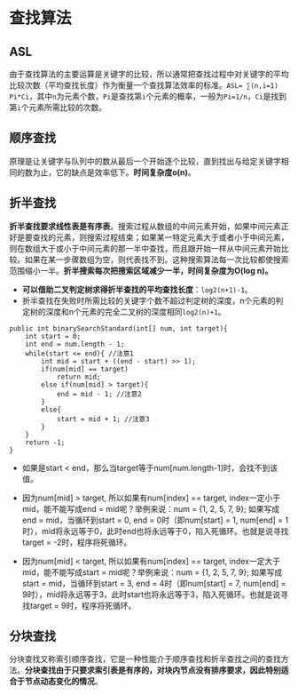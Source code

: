 # 查找算法

## ASL

由于查找算法的主要运算是关键字的比较，所以通常把查找过程中对关键字的平均比较次数（平均查找长度）作为衡量一个查找算法效率的标准。`ASL= ∑(n,i=1) Pi*Ci`，其中`n`为元素个数，`Pi`是查找第`i`个元素的概率，一般为`Pi=1/n`，`Ci`是找到第`i`个元素所需比较的次数。


## 顺序查找

原理是让关键字与队列中的数从最后一个开始逐个比较，直到找出与给定关键字相同的数为止，它的缺点是效率低下。**时间复杂度o(n)**。

## 折半查找

**折半查找要求线性表是有序表**。搜索过程从数组的中间元素开始，如果中间元素正好是要查找的元素，则搜索过程结束；如果某一特定元素大于或者小于中间元素，则在数组大于或小于中间元素的那一半中查找，而且跟开始一样从中间元素开始比较。如果在某一步骤数组为空，则代表找不到。这种搜索算法每一次比较都使搜索范围缩小一半。**折半搜索每次把搜索区域减少一半，时间复杂度为O(log n)。**

- **可以借助二叉判定树求得折半查找的平均查找长度**：`log2(n+1)-1`。
- 折半查找在失败时所需比较的关键字个数不超过判定树的深度，n个元素的判定树的深度和n个元素的完全二叉树的深度相同`log2(n)+1`。

```
public int binarySearchStandard(int[] num, int target){
    int start = 0;
    int end = num.length - 1;
    while(start <= end){ //注意1
        int mid = start + ((end - start) >> 1);
        if(num[mid] == target)
            return mid;
        else if(num[mid] > target){
            end = mid - 1; //注意2
        }
        else{
            start = mid + 1; //注意3
        }
    }
    return -1;
}
```

- 如果是start < end，那么当target等于num[num.length-1]时，会找不到该值。

- 因为num[mid] > target, 所以如果有num[index] == target, index一定小于mid，能不能写成end = mid呢？举例来说：num = {1, 2, 5, 7, 9}; 如果写成end = mid，当循环到start = 0, end = 0时（即num[start] = 1, num[end] = 1时），mid将永远等于0，此时end也将永远等于0，陷入死循环。也就是说寻找target = -2时，程序将死循环。

- 因为num[mid] < target, 所以如果有num[index] == target, index一定大于mid，能不能写成start = mid呢？举例来说：num = {1, 2, 5, 7, 9}; 如果写成start = mid，当循环到start = 3, end = 4时（即num[start] = 7, num[end] = 9时），mid将永远等于3，此时start也将永远等于3，陷入死循环。也就是说寻找target = 9时，程序将死循环。

## 分块查找
分块查找又称索引顺序查找，它是一种性能介于顺序查找和折半查找之间的查找方法。**分块查找由于只要求索引表是有序的，对块内节点没有排序要求，因此特别适合于节点动态变化的情况**。
